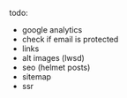 todo:
- google analytics
- check if email is protected
- links
- alt images (lwsd)
- seo (helmet posts)
- sitemap
- ssr

